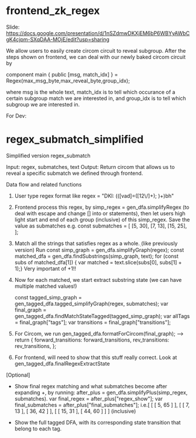 # frontend_zk_regex

Slide: https://docs.google.com/presentation/d/1nSZdmwDKXjEM6bP6WBYyAWbCgK4cjpm-SXqDAA-MOjE/edit?usp=sharing

We allow users to easily create circom circuit to reveal subgroup. After the steps shown on frontend, we can deal with our newly baked circom circuit by

component main { public [msg, match_idx] } = Regex(max_msg_byte,max_reveal_byte,group_idx);

where msg is the whole text, match_idx is to tell which occurance of a certain subgroup match we are interested in, and group_idx is to tell which subgroup we are interested in.

For Dev:

# regex_submatch_simplified

Simplified version regex_submatch

Input: regex, submatches, text
Output: Return circom that allows us to reveal a specific submatch we defined through frontend.

Data flow and related functions

1. User type regex format like regex = "DKI: (([vad]=([12\\/]+); )+)bh"
2. Frontend process this regex, by simp_regex = gen_dfa.simplifyRegex
   (to deal with escape and change [] into or statements), then let users high light start and end of each group (inclusive) of this simp_regex. Save the value as submatches e.g.
   const submatches = [
   [5, 30],
   [7, 13],
   [15, 25],
   ];
3. Match all the strings that satisfies regex as a whole. ฺ(like previously version)
   Run
   const simp_graph = gen_dfa.simplifyGraph(regex);
   const matched_dfa = gen_dfa.findSubstrings(simp_graph, text);
   for (const subs of matched_dfa[1]) {
   var matched = text.slice(subs[0], subs[1] + 1);} Very important of +1!!
4. Now for each matched, we start extract substring state (we can have multiple matched values!)

   const tagged_simp_graph = gen_tagged_dfa.tagged_simplifyGraph(regex, submatches);
   var final_graph = gen_tagged_dfa.findMatchStateTagged(tagged_simp_graph);
   var allTags = final_graph["tags"];
   var transitions = final_graph["transitions"];

5. For Circom, we run
   gen_tagged_dfa.formatForCircom(final_graph); --> return
   {
   forward_transitions: forward_transitions,
   rev_transitions: rev_transitions,
   };

6. For frontend, will need to show that this stuff really correct. Look at gen_tagged_dfa.finalRegexExtractState

[Optional]

- Show final regex matching and what submatches become after expanding +, by running: after_plus = gen_dfa.simplifyPlus(simp_regex, submatches).
  var final_regex = after_plus["regex_show"];
  var final_submatches = after_plus["final_submatches"]; i.e.[
  [ [ 5, 65 ] ],
  [ [ 7, 13 ], [ 36, 42 ] ],
  [ [ 15, 31 ], [ 44, 60 ] ]
  ]
  (inclusive)

- Show the full tagged DFA, with its corresponding state transition that belong to each tag.
